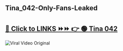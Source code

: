 
 ## Tina_042-Only-Fans-Leaked

# <h2><a href="https://clipsfans.com/Tina_042&ref=git">🔗 Click to LINKS ⏩⏩ 👉 🟢 Tina 042 </a></h2>

<a href="https://clipsfans.com/Tina_042&ref=git" rel="nofollow" data-target="animated-image.originalLink"><img src="https://i.ibb.co.com/xMMVF88/686577567.gif" alt="Viral Video Original" style="max-width: 100%; display: inline-block;" data-target="animated-image.originalImage"></a>
